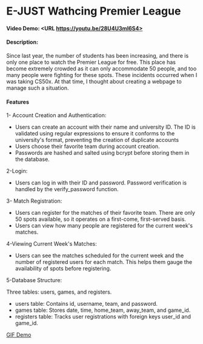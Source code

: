# E-JUST Wathcing Premier League
#### Video Demo:  <URL https://youtu.be/28U4U3ml6S4>
#### Description:
Since last year, the number of students has been increasing, and there is only one place to watch the Premier League for free. This place has become extremely crowded as it can only accommodate 50 people, and too many people were fighting for these spots. These incidents occurred when I was taking CS50x. At that time, I thought about creating a webpage to manage such a situation.
#### Features 
1- Account Creation and Authentication:
* Users can create an account with their name and university ID. The ID is validated using regular expressions to ensure it conforms to the university's format, preventing the creation of duplicate accounts
* Users choose their favorite team during account creation.
* Passwords are hashed and salted using bcrypt before storing them in the database. 
  
2-Login:
* Users can log in with their ID and password. Password verification is handled by the verify_password function.

3- Match Registration:
* Users can register for the matches of their favorite team. There are only 50 spots available, so it operates on a first-come, first-served basis.
* Users can view how many people are registered for the current week's matches.

4-Viewing Current Week's Matches:
* Users can see the matches scheduled for the current week and the number of registered users for each match. This helps them gauge the availability of spots before registering.

5-Database Structure:

Three tables: users, games, and registers.
* users table: Contains id, username, team, and password.
* games table: Stores date, time, home_team, away_team, and game_id.
* registers table: Tracks user registrations with foreign keys user_id and game_id.

[GIF Demo](Animation.gif)